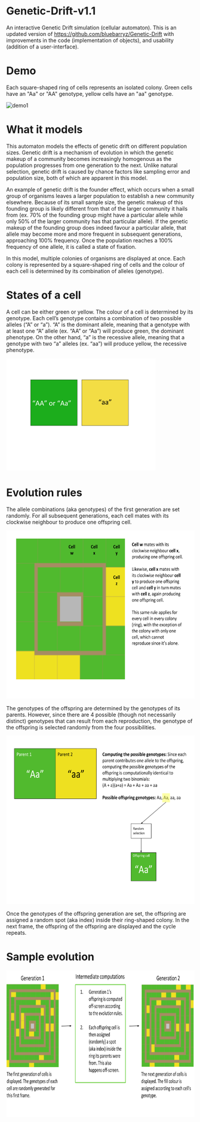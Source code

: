 # Genetic-Drift-v1.1
An interactive Genetic Drift simulation (cellular automaton). This is an updated version of https://github.com/bluebarryz/Genetic-Drift with improvements in the code (implementation of objects), and usability (addition of a user-interface).

<h1>Demo</h1>
<p>Each square-shaped ring of cells represents an isolated colony. Green cells have an "Aa" or "AA" genotype, yellow cells have an "aa" genotype.</p>
<img src="readme/demo1.gif" alt="demo1" width=500 height=500>

<h1>What it models</h1>
<p>This automaton models the effects of genetic drift on different population sizes. Genetic drift is a mechanism of evolution in which the genetic makeup of a community becomes increasingly homogenous as the population progresses from one generation to the next. Unlike natural selection, genetic drift is caused by  chance factors like sampling error and population size, both of which are apparent in this model.</p>

<p>An example of genetic drift is the founder effect, which occurs when a small group of organisms leaves a larger population to establish a new community elsewhere. Because of its small sample size, the genetic makeup of this founding group is likely different from that of the larger community it hails from (ex. 70% of the founding group might have a particular allele while only 50% of the larger community has that particular allele). If the genetic makeup of the founding group does indeed favour a particular allele, that allele may become more and more frequent in subsequent generations, approaching 100% frequency. Once the population reaches a 100% frequency of one allele, it is called a state of fixation.</p>

<p>In this model, multiple colonies of organisms are displayed at once. Each colony is represented by a square-shaped ring of cells and the colour of each cell is determined by its combination of alleles (genotype).</p>

<h1>States of a cell</h1>
<p>A cell can be either green or yellow. The colour of a cell is determined by its genotype. Each cell’s genotype contains a combination of two possible alleles (“A” or “a”). “A” is the dominant allele, meaning that a genotype with at least one “A” allele (ex. “AA” or “Aa”) will produce green, the dominant phenotype. On the other hand, “a” is the recessive allele, meaning that a genotype with two “a” alleles (ex. “aa”) will produce yellow, the recessive phenotype.</p>
<img src="readme/cell states.png" alt="cell states" width=400 height=300>

<h1>Evolution rules</h1>
<p>The allele combinations (aka genotypes) of the first generation are set randomly. For all subsequent generations, each cell mates with its clockwise neighbour to produce one offspring cell.</p>
<img src="readme/evolution rules.png" alt="evolution rules" width=600 height=450>

<p>The genotypes of the offspring are determined by the genotypes of its parents. However, since there are 4 possible (though not necessarily distinct) genotypes that can result from each reproduction, the genotype of the offspring is selected randomly from the four possibilities.</p>
<img src="readme/offspring cell.png" alt="offspring cell" width=600 height=450>

<p>Once the genotypes of the offspring generation are set, the offspring are assigned a random spot (aka index) inside their ring-shaped colony. In the next frame, the offspring of the offspring are displayed and the cycle repeats.</p>

<h1>Sample evolution</h1>
<img src="readme/sample evo.png" alt="sample evo" width=799 height=393>

